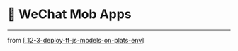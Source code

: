 # 💊 WeChat Mob Apps

---
from [[_12-3-deploy-tf-js-models-on-plats-env]]

[//begin]: # "Autogenerated link references for markdown compatibility"
[_12-3-deploy-tf-js-models-on-plats-env]: _12-3-deploy-tf-js-models-on-plats-env.md "💊 Deploy TF.js Modeon on Plats Env"
[//end]: # "Autogenerated link references"